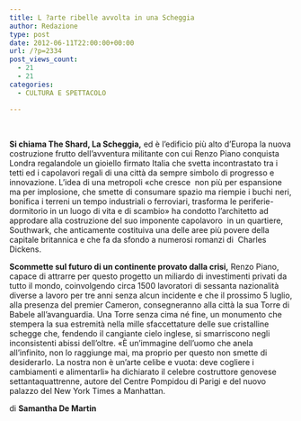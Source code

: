 ```yaml
---
title: L ?arte ribelle avvolta in una Scheggia
author: Redazione
type: post
date: 2012-06-11T22:00:00+00:00
url: /?p=2334
post_views_count:
  - 21
  - 21
categories:
  - CULTURA E SPETTACOLO

---
```

&nbsp;

**Si chiama The Shard, La Scheggia,** ed &egrave; l&rsquo;edificio pi&ugrave; alto d&rsquo;Europa la nuova costruzione frutto dell&rsquo;avventura militante con cui Renzo Piano conquista Londra regalandole un gioiello firmato Italia che svetta incontrastato tra i tetti ed i capolavori regali di una citt&agrave; da sempre simbolo di progresso e innovazione. L&rsquo;idea di una metropoli &laquo;che cresce&nbsp; non pi&ugrave; per espansione ma per implosione, che smette di consumare spazio ma riempie i buchi neri, bonifica i terreni un tempo industriali o ferroviari, trasforma le periferie-dormitorio in un luogo di vita e di scambio&raquo; ha condotto l&rsquo;architetto ad approdare alla costruzione del suo imponente capolavoro&nbsp; in un quartiere, Southwark, che anticamente costituiva una delle aree pi&ugrave; povere della capitale britannica e che fa da sfondo a numerosi romanzi di&nbsp; Charles Dickens. 

**Scommette sul futuro di un continente provato dalla crisi,** Renzo Piano, capace di attrarre per questo progetto un miliardo di investimenti privati da tutto il mondo, coinvolgendo circa 1500 lavoratori di sessanta nazionalit&agrave; diverse a lavoro per tre anni senza alcun incidente e che il prossimo 5 luglio, alla presenza del premier Cameron, consegneranno alla citt&agrave; la sua Torre di Babele all&rsquo;avanguardia. Una Torre senza cima n&eacute; fine, un monumento che stempera la sua estremit&agrave; nella mille sfaccettature delle sue cristalline schegge che, fendendo il cangiante cielo inglese, si smarriscono negli inconsistenti abissi dell&rsquo;oltre. &laquo;&Egrave; un&rsquo;immagine dell&rsquo;uomo che anela all&rsquo;infinito, non lo raggiunge mai, ma proprio per questo non smette di desiderarlo. La nostra non &egrave; un&rsquo;arte celibe e vuota: deve cogliere i cambiamenti e alimentarli&raquo; ha dichiarato il celebre costruttore genovese settantaquattrenne, autore del Centre Pompidou di Parigi e del nuovo palazzo del New York Times a Manhattan.

di **Samantha De Martin** 

&nbsp;